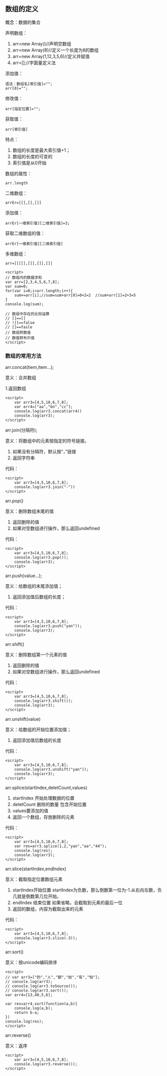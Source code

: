## 数组的定义

概念：数据的集合

声明数组：

1. arr=new Array()//声明空数组
2. arr=new Array(8)//定义一个长度为8的数组
3. arr=new Array(1,12,3,5,6)//定义并赋值
4. arr=[];//字面量定义法

添加值：

    语法：数组名[索引值]="";
    arr[0]="";

修改值：

    arr[指定位置]="";

获取值：

    arr[索引值]

特点：

1. 数组的长度是最大索引值+1；
2. 数组的长度的可变的
3. 索引值是从0开始

数组的属性：

    arr.length

二维数组：

    arrEr=[[],[],[]]

添加值：

    arrEr[一维索引值][二维索引值]=3;

获取二维数组的值：

    arrEr[一维索引值][二维索引值]

多维数组：

    arr=[[[[],[]],[]],[]]

    <script>
	// 数组内的数据求和
	var arr=[2,3,4,5,6,7,8];
	var sum=0;
	for(var i=0;i<arr.length;i++){
		sum+=arr[i];//sum=sum+arr[0]=0+2=2  //sum+arr[1]=2+3=5
	}
	console.log(sum);

	// 数组中存在的比较运算
	// []==[]
	// ![]==false
	// []==fasle
	// 数组转数值
	// 数值转布尔值
    </script>        

### 数组的常用方法

arr.concat(tiem,item...);

意义：合并数组

1.返回数组

    <script>
        var arr3=[4,5,10,6,7,8];
        var arr4=["aa","bn","cc"];
        console.log(arr3.concat(arr4))
        console.log(arr3);
    </script>

arr.join(分隔符);

意义：将数组中的元素按指定的符号链接。

1. 如果没有分隔符，默认按“，”链接
2. 返回字符串

代码：

    <script>
        var arr3=[4,5,10,6,7,8];
        console.log(arr3.join("-"))
    </script>

arr.pop()

意义：删除数组末尾的值

1. 返回删除的值
2. 如果对空数组进行操作，那么返回undefined

代码：

    <script>
        var arr3=[4,5,10,6,7,8];
        console.log(arr3.pop());
        console.log(arr3);
    </script>

arr.push(value...);

意义：给数组的末尾添加值；

1. 返回添加值后数组的长度；

代码：

    <script>
        var arr3=[4,5,10,6,7,8];
        console.log(arr3.push("yan"));
        console.log(arr3);
    </script>

arr.shift()

意义：删除数组第一个元素的值

1. 返回删除的值
2. 如果对空数组进行操作，那么返回undefined

代码：

    <script>
        var arr3=[4,5,10,6,7,8];
        console.log(arr3.shift());
        console.log(arr3);
    </script>

arr.unshift(value)

意义：给数组的开始位置添加值；

1. 返回添加值后数组的长度

代码：

    <script>
        var arr3=[4,5,10,6,7,8];
        console.log(arr3.unshift("yan"));
        console.log(arr3);
    </script>

arr.splice(startIndex,deletCount,values)

1. startIndex 开始处理数据的位置
2. deletCount 删除的数量
    包含开始位置
3. values要添加的值
4. 返回一个数组，存放删除的元素

代码：

    <script>
        var arr3=[4,5,10,6,7,8];
        var res=arr3.splice(1,2,"yan","aa","44");
        console.log(res);
        console.log(arr3);
    </script>

arr.slice(startIndex,endIndex)

意义：截取指定位置数组元素

1. startIndex开始位置
    startIndex为负数，那么倒数第一位为-1.从右向左数，负几就是倒数第几位开始。
2. endIndex 结束位置
    如果省略，会截取到元素的最后一位
3. 返回的数组，内容为截取出来的元素

代码：

    <script>
        var arr3=[4,5,10,6,7,8];
        console.log(arr3.slice(-3));
    </script>

arr.sort()

意义：按unicode编码排序

    <script>
	// var arr3=["的","人","额","给","有","怕"];
	// console.log(arr3);
	// console.log(arr3.toSource());
	// console.log(arr3.sort());
	var arr4=[13,40,5,6];
    
	var res=arr4.sort(function(a,b){
		console.log(a,b);
		return b-a;
	})
	console.log(res);
    </script>

arr.reverse()

意义：返序

    <script>
        var arr3=[4,5,10,6,7,8];
        console.log(arr3.reverse());
    </script>